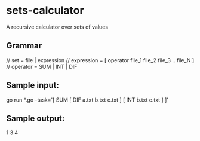 # sets-calculator
A recursive calculator over sets of values

## Grammar
// set = file | expression
// expression = [ operator file_1 file_2 file_3 ..  file_N ]
// operator = SUM | INT | DIF

## Sample input:
go run *.go -task='[ SUM [ DIF a.txt b.txt c.txt ] [ INT b.txt c.txt ] ]'

## Sample output:
1
3
4
